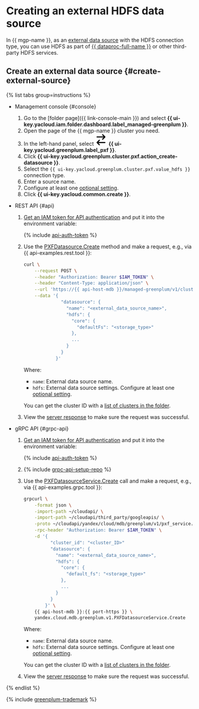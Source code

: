 # Creating an external HDFS data source

In {{ mgp-name }}, as an [external data source](../../concepts/external-tables.md#pxf-data-sources) with the HDFS connection type, you can use HDFS as part of [{{ dataproc-full-name }}](../../../data-proc/index.yaml) or other third-party HDFS services.

## Create an external data source {#create-external-source}

{% list tabs group=instructions %}

- Management console {#console}

    1. Go to the [folder page]({{ link-console-main }}) and select **{{ ui-key.yacloud.iam.folder.dashboard.label_managed-greenplum }}**.
    1. Open the page of the {{ mgp-name }} cluster you need.
    1. In the left-hand panel, select ![image](../../../_assets/console-icons/arrow-right-arrow-left.svg) **{{ ui-key.yacloud.greenplum.label_pxf }}**.
    1. Click **{{ ui-key.yacloud.greenplum.cluster.pxf.action_create-datasource }}**.
    1. Select the `{{ ui-key.yacloud.greenplum.cluster.pxf.value_hdfs }}` connection type.
    1. Enter a source name.
    1. Configure at least one [optional setting](../../concepts/settings-list.md#hdfs-settings).
    1. Click **{{ ui-key.yacloud.common.create }}**.

- REST API {#api}

    1. [Get an IAM token for API authentication](../../api-ref/authentication.md) and put it into the environment variable:

        {% include [api-auth-token](../../../_includes/mdb/api-auth-token.md) %}

    1. Use the [PXFDatasource.Create](../../api-ref/PXFDatasource/create.md) method and make a request, e.g., via {{ api-examples.rest.tool }}:

        ```bash
        curl \
            --request POST \
            --header "Authorization: Bearer $IAM_TOKEN" \
            --header "Content-Type: application/json" \
            --url 'https://{{ api-host-mdb }}/managed-greenplum/v1/clusters/<cluster_ID>/pxf_datasources' \
            --data '{
                      "datasource": {
                        "name": "<external_data_source_name>",
                        "hdfs": {
                          "core": {
                            "defaultFs": "<storage_type>"
                          },
                          ...
                        }
                      }
                    }'
        ```

        Where:

        * `name`: External data source name.
        * `hdfs`: External data source settings. Configure at least one [optional setting](../../concepts/settings-list.md#hdfs-settings).

        You can get the cluster ID with a [list of clusters in the folder](../cluster-list.md#list-clusters).

    1. View the [server response](../../api-ref/PXFDatasource/create.md#yandex.cloud.operation.Operation) to make sure the request was successful.

- gRPC API {#grpc-api}

    1. [Get an IAM token for API authentication](../../api-ref/authentication.md) and put it into the environment variable:

        {% include [api-auth-token](../../../_includes/mdb/api-auth-token.md) %}

    1. {% include [grpc-api-setup-repo](../../../_includes/mdb/grpc-api-setup-repo.md) %}

    1. Use the [PXFDatasourceService.Create](../../api-ref/grpc/PXFDatasource/create.md) call and make a request, e.g., via {{ api-examples.grpc.tool }}:

        ```bash
        grpcurl \
            -format json \
            -import-path ~/cloudapi/ \
            -import-path ~/cloudapi/third_party/googleapis/ \
            -proto ~/cloudapi/yandex/cloud/mdb/greenplum/v1/pxf_service.proto \
            -rpc-header "Authorization: Bearer $IAM_TOKEN" \
            -d '{
                  "cluster_id": "<cluster_ID>"
                  "datasource": {
                    "name": "<external_data_source_name>",
                    "hdfs": {
                      "core": {
                        "default_fs": "<storage_type>"
                      },
                      ...
                    }
                  }
                }' \
            {{ api-host-mdb }}:{{ port-https }} \
            yandex.cloud.mdb.greenplum.v1.PXFDatasourceService.Create
        ```

        Where:

        * `name`: External data source name.
        * `hdfs`: External data source settings. Configure at least one [optional setting](../../concepts/settings-list.md#hdfs-settings).

        You can get the cluster ID with a [list of clusters in the folder](../cluster-list.md#list-clusters).

    1. View the [server response](../../api-ref/grpc/PXFDatasource/create.md#yandex.cloud.operation.Operation) to make sure the request was successful.

{% endlist %}

{% include [greenplum-trademark](../../../_includes/mdb/mgp/trademark.md) %}
